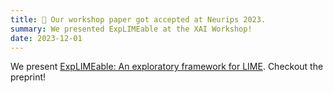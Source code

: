 ```yaml
---
title: 📝 Our workshop paper got accepted at Neurips 2023.
summary: We presented ExpLIMEable at the XAI Workshop!
date: 2023-12-01
---
```


We present [ExpLIMEable: An exploratory framework for LIME](https://openreview.net/pdf?id=81FSrQxgEv). Checkout the preprint!